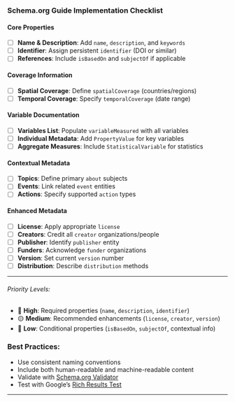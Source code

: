 ### Schema.org Guide Implementation Checklist

#### Core Properties
- [ ] **Name & Description**: Add `name`, `description`, and `keywords`
- [ ] **Identifier**: Assign persistent `identifier` (DOI or similar)
- [ ] **References**: Include `isBasedOn` and `subjectOf` if applicable

####  Coverage Information
- [ ] **Spatial Coverage**: Define `spatialCoverage` (countries/regions)
- [ ] **Temporal Coverage**: Specify `temporalCoverage` (date range)

#### Variable Documentation
- [ ] **Variables List**: Populate `variableMeasured` with all variables
- [ ] **Individual Metadata**: Add `PropertyValue` for key variables
- [ ] **Aggregate Measures**: Include `StatisticalVariable` for statistics

#### Contextual Metadata
- [ ] **Topics**: Define primary `about` subjects
- [ ] **Events**: Link related `event` entities
- [ ] **Actions**: Specify supported `action` types

#### Enhanced Metadata
- [ ] **License**: Apply appropriate `license`
- [ ] **Creators**: Credit all `creator` organizations/people
- [ ] **Publisher**: Identify `publisher` entity
- [ ] **Funders**: Acknowledge `funder` organizations
- [ ] **Version**: Set current `version` number
- [ ] **Distribution**: Describe `distribution` methods

---

###### Priority Levels:
- 🔴 **High**: Required properties (`name`, `description`, `identifier`)
- 🟡 **Medium**: Recommended enhancements (`license`, `creator`, `version`)
- 🔵 **Low**: Conditional properties (`isBasedOn`, `subjectOf`, contextual info)

### Best Practices:
- Use consistent naming conventions
- Include both human-readable and machine-readable content
- Validate with [Schema.org Validator](https://validator.schema.org/)
- Test with Google’s [Rich Results Test](https://search.google.com/test/rich-results)

---
